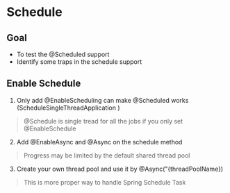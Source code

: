 # Schedule

## Goal
* To test the @Scheduled support
* Identify some traps in the schedule support 


## Enable Schedule
1. Only add @EnableScheduling can make @Scheduled works (ScheduleSingleThreadApplication )

  > @Schedule is single tread for all the jobs if you only set @EnableSchedule   

2. Add @EnableAsync and @Async on the schedule method

  > Progress may be limited by the default shared thread pool
  
3. Create your own thread pool and use it by @Async("{threadPoolName})

  > This is more proper way to handle Spring Schedule Task